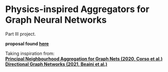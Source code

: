 # Physics-inspired Aggregators for Graph Neural Networks

Part III project. 

**proposal found [here](hshaw_partIII_project_proposal.pdf)**     

Taking inspiration from: <br> 
**[Principal Neighbourhood Aggregation for Graph Nets (2020, Corso et al.)](https://arxiv.org/pdf/2004.05718.pdf)** <br>
**[Directional Graph Networks (2021, Beaini et al.)](https://arxiv.org/pdf/2010.02863.pdf)**

